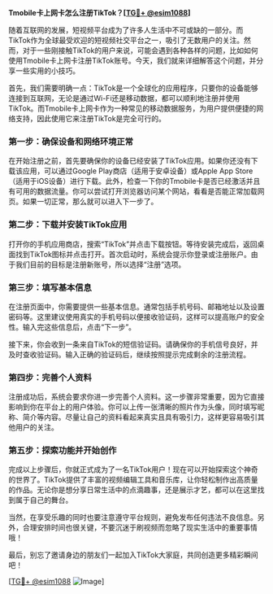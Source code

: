 **Tmobile卡上网卡怎么注册TikTok？[[TG💪+ @esim1088](https://t.me/s/esim1088)]**

随着互联网的发展，短视频平台成为了许多人生活中不可或缺的一部分。而TikTok作为全球最受欢迎的短视频社交平台之一，吸引了无数用户的关注。然而，对于一些刚接触TikTok的用户来说，可能会遇到各种各样的问题，比如如何使用Tmobile卡上网卡注册TikTok账号。今天，我们就来详细解答这个问题，并分享一些实用的小技巧。

首先，我们需要明确一点：TikTok是一个全球化的应用程序，只要你的设备能够连接到互联网，无论是通过Wi-Fi还是移动数据，都可以顺利地注册并使用TikTok。而Tmobile卡上网卡作为一种常见的移动数据服务，为用户提供便捷的网络支持，因此使用它来注册TikTok是完全可行的。

### 第一步：确保设备和网络环境正常

在开始注册之前，首先要确保你的设备已经安装了TikTok应用。如果你还没有下载该应用，可以通过Google Play商店（适用于安卓设备）或Apple App Store（适用于iOS设备）进行下载。此外，检查一下你的Tmobile卡是否已经激活并且有可用的数据流量。你可以尝试打开浏览器访问某个网站，看看是否能正常加载网页。如果一切正常，那么就可以进入下一步了。

### 第二步：下载并安装TikTok应用

打开你的手机应用商店，搜索“TikTok”并点击下载按钮。等待安装完成后，返回桌面找到TikTok图标并点击打开。首次启动时，系统会提示你登录或注册账户。由于我们目前的目标是注册新账号，所以选择“注册”选项。

### 第三步：填写基本信息

在注册页面中，你需要提供一些基本信息。通常包括手机号码、邮箱地址以及设置密码等。这里建议使用真实的手机号码以便接收验证码，这样可以提高账户的安全性。输入完这些信息后，点击“下一步”。

接下来，你会收到一条来自TikTok的短信验证码。请确保你的手机信号良好，并及时查收验证码。输入正确的验证码后，继续按照提示完成剩余的注册流程。

### 第四步：完善个人资料

注册成功后，系统会要求你进一步完善个人资料。这一步骤非常重要，因为它直接影响到你在平台上的用户体验。你可以上传一张清晰的照片作为头像，同时填写昵称、简介等内容。尽量让自己的资料看起来真实且具有吸引力，这样更容易吸引其他用户的关注。

### 第五步：探索功能并开始创作

完成以上步骤后，你就正式成为了一名TikTok用户！现在可以开始探索这个神奇的世界了。TikTok提供了丰富的视频编辑工具和音乐库，让你轻松制作出高质量的作品。无论你是想分享日常生活中的点滴趣事，还是展示才艺，都可以在这里找到属于自己的舞台。

当然，在享受乐趣的同时也要注意遵守平台规则，避免发布任何违法不良信息。另外，合理安排时间也很关键，不要沉迷于刷视频而忽略了现实生活中的重要事情哦！

最后，别忘了邀请身边的朋友们一起加入TikTok大家庭，共同创造更多精彩瞬间吧！

[[TG💪+ @esim1088](https://t.me/s/esim1088) ![Image](https://i.postimg.cc/4NQfJmqS/Snipaste-2025-05-13-00-14-12.png)]